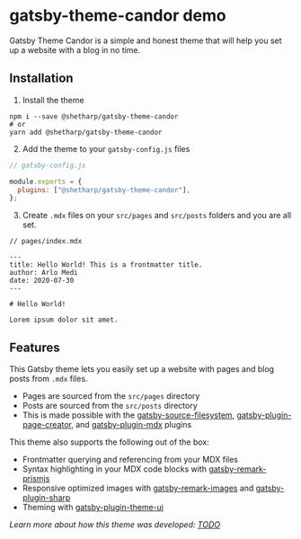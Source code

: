 # gatsby-theme-candor demo

Gatsby Theme Candor is a simple and honest theme that will help you set up a website with a blog in no time.

## Installation

1. Install the theme

```shell
npm i --save @shetharp/gatsby-theme-candor
# or
yarn add @shetharp/gatsby-theme-candor
```

2. Add the theme to your `gatsby-config.js` files

```js
// gatsby-config.js

module.exports = {
  plugins: ["@shetharp/gatsby-theme-candor"],
};
```

3. Create `.mdx` files on your `src/pages` and `src/posts` folders and you are all set.

<!-- prettier-ignore-start -->
```mdx
// pages/index.mdx

---
title: Hello World! This is a frontmatter title.
author: Arlo Medi
date: 2020-07-30
---

# Hello World!

Lorem ipsum dolor sit amet.
```
<!-- prettier-ignore-end -->

## Features

This Gatsby theme lets you easily set up a website with pages and blog posts from `.mdx` files.

- Pages are sourced from the `src/pages` directory
- Posts are sourced from the `src/posts` directory
- This is made possible with the [gatsby-source-filesystem](https://www.gatsbyjs.org/packages/gatsby-source-filesystem/),
  [gatsby-plugin-page-creator](https://www.gatsbyjs.org/packages/gatsby-plugin-page-creator/), and
  [gatsby-plugin-mdx](https://www.gatsbyjs.org/packages/gatsby-plugin-mdx/) plugins

This theme also supports the following out of the box:

- Frontmatter querying and referencing from your MDX files
- Syntax highlighting in your MDX code blocks with [gatsby-remark-prismjs](https://www.gatsbyjs.org/packages/gatsby-remark-prismjs/)
- Responsive optimized images with [gatsby-remark-images](https://www.gatsbyjs.org/packages/gatsby-remark-images/) and [gatsby-plugin-sharp](https://www.gatsbyjs.org/packages/gatsby-plugin-sharp/)
- Theming with [gatsby-plugin-theme-ui](https://www.gatsbyjs.org/packages/gatsby-plugin-theme-ui/)

_Learn more about how this theme was developed: [TODO](#!)_

